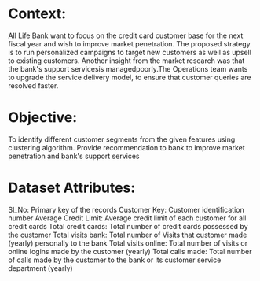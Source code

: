# Context:
All Life Bank want to focus on the credit card customer base for the next fiscal year and wish to improve market penetration.
The proposed strategy is to run personalized campaigns to target new customers as well as upsell to existing customers.
Another insight from the market research was that the bank's support servicesis managedpoorly.The Operations team wants to upgrade the service delivery model, to ensure that customer queries are resolved faster.
# Objective:
To identify different customer segments from the given features using clustering algorithm.
Provide recommendation to bank to improve market penetration and bank's support services

# Dataset Attributes:
Sl_No: Primary key of the records
Customer Key: Customer identification number
Average Credit Limit: Average credit limit of each customer for all credit cards
Total credit cards: Total number of credit cards possessed by the customer
Total visits bank: Total number of Visits that customer made (yearly) personally to the bank
Total visits online: Total number of visits or online logins made by the customer (yearly)
Total calls made: Total number of calls made by the customer to the bank or its customer service department (yearly)
